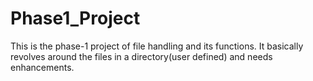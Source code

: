 # Phase1_Project
This is the phase-1 project of file handling and its functions.
It basically revolves around the files in a directory(user defined) and needs enhancements.
